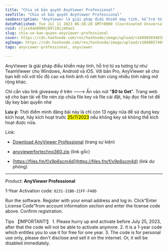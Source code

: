 ```yaml
---
title: "Chia sẻ bản quyền AnyViewer Professional"
seoTitle: "Chia sẻ bản quyền AnyViewer Professional"
seoDescription: "AnyViewer là giải pháp điều khiển máy tính, hỗ trợ từ xa tương tự như TeamViewer cho Windows, Android và iOS. Với bản Pro, AnyViewer sẽ cho bạn kết nối với"
datePublished: Tue Jul 11 2023 06:38:28 GMT+0000 (Coordinated Universal Time)
cuid: cljxx8am8000j09l18zjm9ao1
slug: chia-se-ban-quyen-anyviewer-professional
cover: https://cdn.hashnode.com/res/hashnode/image/upload/v1689056948399/27eedef5-963a-4d89-9538-02f88e9f6b16.png
ogImage: https://cdn.hashnode.com/res/hashnode/image/upload/v1689057469304/497a6240-817f-4cb1-b377-3c2ca42e57c2.png
tags: anyviewer-professional, anyviewer

---
```


AnyViewer là giải pháp điều khiển máy tính, hỗ trợ từ xa tương tự như TeamViewer cho Windows, Android và iOS. Với bản Pro, AnyViewer sẽ cho bạn kết nối với tốc độ cao và hình ảnh rõ nét hơn cùng nhiều tính năng mở rộng khác.

Chỉ cần vào link giveaway ở trên ---&gt; Ấn vào nút "**$0 to Get**". Trang web sẽ cho bạn tải về file nén zip chứa file key và file cài đặt, hãy đọc file txt để lấy key bản quyền nhé

**Lưu ý:** Thời điểm mình đăng bài này là chỉ còn 13 ngày nữa để sử dụng key kích hoạt, hãy kích hoạt trước <mark>25/7/2023</mark> nếu không key sẽ không thể kích hoạt được nữa.

Link:

* [Download AnyViewer Professional](https://www.anyviewer.com/partners/sctg-giveaway-for-techno360.html) (trang sự kiện)
    
* [anyviewerfortechno360.zip](https://www2.aomeisoftware.com/download/qd/cohost/anyviewerfortechno360.zip) (link gốc)
    
* [https://files.fm/f/x9p6scm4d](https://files.fm/f/x9p6scm4d) (link dư phòng)
    

---

Product: **AnyViewer Professional**

1-Year Activation code: `8231-31B0-21FF-F40D`

Run the software. Register with your email address and log in. Click“Enter License Code”from account information section and enter the license code above. Confirm registration.

Tips 【IMPORTANT!】 1. Please hurry up and activate before July 25, 2023, after that the code will not be able to activate anymore. 2. It is a 1-year code which entitles you to use it for free for one year. 3. The code is for personal use only, please don't disclose and sell it on the internet. Or, it will be disabled immediately.